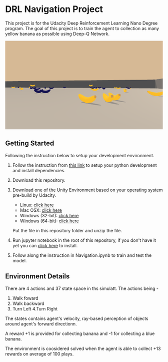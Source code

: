 # DRL Navigation Project
This project is for the Udacity Deep Reinforcement Learning Nano Degree program. The goal of this project is to train the agent to collection as many yellow banana as possible using Deep-Q Network.

![Yellow Banana](yellow-banana.png)

## Getting Started
Following the instruction below to setup your development environment.
1. Follow the instruction from [this link](https://github.com/udacity/deep-reinforcement-learning#dependencies) to setup your python development and install dependencies.
2. Download this repository.
3. Download one of the Unity Environment based on your operating system pre-build by Udacity.
    - Linux: [click here](https://s3-us-west-1.amazonaws.com/udacity-drlnd/P1/Banana/Banana_Linux.zip)
    - Mac OSX: [click here](https://s3-us-west-1.amazonaws.com/udacity-drlnd/P1/Banana/Banana.app.zip)
    - Windows (32-bit): [click here](https://s3-us-west-1.amazonaws.com/udacity-drlnd/P1/Banana/Banana_Windows_x86.zip)
    - Windows (64-bit): [click here](https://s3-us-west-1.amazonaws.com/udacity-drlnd/P1/Banana/Banana_Windows_x86_64.zip)

    Put the file in this repository folder and unzip the file.
4. Run jupyter notebook in the root of this repository, if you don't have it yet you can [click here](https://jupyter.org/install) to install.
5. Follow along the instruction in Navigation.ipynb to train and test the model.

## Environment Details
There are 4 actions and 37 state space in ths simulatt.
The actions being -
1. Walk foward
2. Walk backward
3. Turn Left
4.Turn Right

The states contains agent's velocity, ray-based perception of objects around agent's forward directionn.

A  reward +1 is provided for collecting banana and -1 for collecting a blue banana.

The environment is coosidered solved when the agent is able to collect +13 rewards on average of 100 plays.